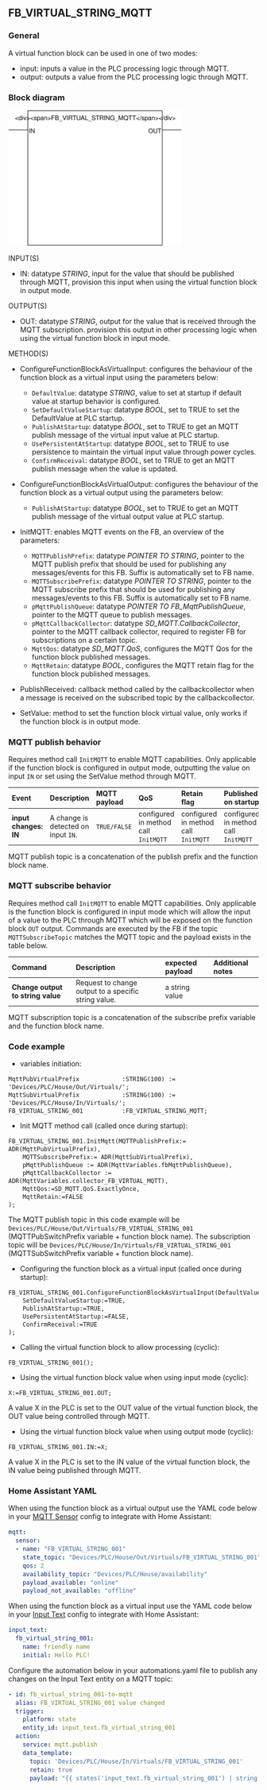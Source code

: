 ## FB_VIRTUAL_STRING_MQTT

### **General**

A virtual function block can be used in one of two modes:

- input: inputs a value in the PLC processing logic through MQTT.
- output: outputs a value from the PLC processing logic through MQTT.

### **Block diagram**

<img src="../_img/FB_VIRTUAL_STRING_MQTT.svg" width="350">

INPUT(S)

- IN: datatype _STRING_, input for the value that should be published through MQTT, provision this input when using the virtual function block in output mode.

OUTPUT(S)

- OUT: datatype _STRING_, output for the value that is received through the MQTT subscription. provision this output in other processing logic when using the virtual function block in input mode.

METHOD(S)

- ConfigureFunctionBlockAsVirtualInput: configures the behaviour of the function block as a virtual input using the parameters below:

  - `DefaultValue`: datatype _STRING_, value to set at startup if default value at startup behavior is configured.
  - `SetDefaultValueStartup`: datatype _BOOL_, set to TRUE to set the DefaultValue at PLC startup.
  - `PublishAtStartup`: datatype _BOOL_, set to TRUE to get an MQTT publish message of the virtual input value at PLC startup.
  - `UsePersistentAtStartup`: datatype _BOOL_, set to TRUE to use persistence to maintain the virtual input value through power cycles.
  - `ConfirmReceival`: datatype _BOOL_, set to TRUE to get an MQTT publish message when the value is updated.

- ConfigureFunctionBlockAsVirtualOutput: configures the behaviour of the function block as a virtual output using the parameters below:

  - `PublishAtStartup`: datatype _BOOL_, set to TRUE to get an MQTT publish message of the virtual output value at PLC startup.

- InitMQTT: enables MQTT events on the FB, an overview of the parameters:
  - `MQTTPublishPrefix`: datatype _POINTER TO STRING_, pointer to the MQTT publish prefix that should be used for publishing any messages/events for this FB. Suffix is automatically set to FB name.
  - `MQTTSubscribePrefix`: datatype _POINTER TO STRING_, pointer to the MQTT subscribe prefix that should be used for publishing any messages/events to this FB. Suffix is automatically set to FB name.
  - `pMqttPublishQueue`: datatype _POINTER TO FB_MqttPublishQueue_, pointer to the MQTT queue to publish messages.
  - `pMqttCallbackCollector`: datatype _SD_MQTT.CallbackCollector_, pointer to the MQTT callback collector, required to register FB for subscriptions on a certain topic.
  - `MqttQos`: datatype _SD_MQTT.QoS_, configures the MQTT Qos for the function block published messages.
  - `MqttRetain`: datatype _BOOL_, configures the MQTT retain flag for the function block published messages.
- PublishReceived: callback method called by the callbackcollector when a message is received on the subscribed topic by the callbackcollector.

- SetValue: method to set the function block virtual value, only works if the function block is in output mode.

### **MQTT publish behavior**

Requires method call `InitMQTT` to enable MQTT capabilities. Only applicable if the function block is configured in output mode, outputting the value on input `IN` or set using the SetValue method through MQTT.

| Event                 | Description                         | MQTT payload | QoS                                  | Retain flag                          | Published on startup                 |
| :-------------------- | :---------------------------------- | :----------- | :----------------------------------- | :----------------------------------- | :----------------------------------- |
| **input changes: IN** | A change is detected on input `IN`. | `TRUE/FALSE` | configured in method call `InitMQTT` | configured in method call `InitMQTT` | configured in method call `InitMQTT` |

MQTT publish topic is a concatenation of the publish prefix and the function block name.

### **MQTT subscribe behavior**

Requires method call `InitMQTT` to enable MQTT capabilities. Only applicable is the function block is configured in input mode which will allow the input of a value to the PLC through MQTT which will be exposed on the function block `OUT` output.
Commands are executed by the FB if the topic `MQTTSubscribeTopic` matches the MQTT topic and the payload exists in the table below.

| Command                           | Description                                          | expected payload | Additional notes |
| :-------------------------------- | :--------------------------------------------------- | :--------------- | :--------------- |
| **Change output to string value** | Request to change output to a specific string value. | a string value   |

MQTT subscription topic is a concatenation of the subscribe prefix variable and the function block name.

### **Code example**

- variables initiation:

```
MqttPubVirtualPrefix            :STRING(100) := 'Devices/PLC/House/Out/Virtuals/';
MqttSubVirtualPrefix            :STRING(100) := 'Devices/PLC/House/In/Virtuals/';
FB_VIRTUAL_STRING_001           :FB_VIRTUAL_STRING_MQTT;
```

- Init MQTT method call (called once during startup):

```
FB_VIRTUAL_STRING_001.InitMqtt(MQTTPublishPrefix:= ADR(MqttPubVirtualPrefix),
	MQTTSubscribePrefix:= ADR(MqttSubVirtualPrefix),
	pMqttPublishQueue := ADR(MqttVariables.fbMqttPublishQueue),
	pMqttCallbackCollector := ADR(MqttVariables.collector_FB_VIRTUAL_MQTT),
	MqttQos:=SD_MQTT.QoS.ExactlyOnce,
	MqttRetain:=FALSE
);
```

The MQTT publish topic in this code example will be `Devices/PLC/House/Out/Virtuals/FB_VIRTUAL_STRING_001` (MQTTPubSwitchPrefix variable + function block name). The subscription topic will be `Devices/PLC/House/In/Virtuals/FB_VIRTUAL_STRING_001` (MQTTSubSwitchPrefix variable + function block name).

- Configuring the function block as a virtual input (called once during startup):

```
FB_VIRTUAL_STRING_001.ConfigureFunctionBlockAsVirtualInput(DefaultValue:='helloworld',
    SetDefaultValueStartup:=TRUE,
    PublishAtStartup:=TRUE,
    UsePersistentAtStartup:=FALSE,
    ConfirmReceival:=TRUE
);
```

- Calling the virtual function block to allow processing (cyclic):

```
FB_VIRTUAL_STRING_001();
```

- Using the virtual function block value when using input mode (cyclic):

```
X:=FB_VIRTUAL_STRING_001.OUT;
```

A value X in the PLC is set to the OUT value of the virtual function block, the OUT value being controlled through MQTT.

- Using the virtual function block value when using output mode (cyclic):

```
FB_VIRTUAL_STRING_001.IN:=X;
```

A value X in the PLC is set to the IN value of the virtual function block, the IN value being published through MQTT.

### **Home Assistant YAML**

When using the function block as a virtual output use the YAML code below in your [MQTT Sensor](https://www.home-assistant.io/integrations/sensor.mqtt/) config to integrate with Home Assistant:

```YAML
mqtt:
  sensor:
  - name: "FB_VIRTUAL_STRING_001"
    state_topic: "Devices/PLC/House/Out/Virtuals/FB_VIRTUAL_STRING_001"
    qos: 2
    availability_topic: "Devices/PLC/House/availability"
    payload_available: "online"
    payload_not_available: "offline"
```

When using the function block as a virtual input use the YAML code below in your [Input Text](https://www.home-assistant.io/integrations/input_text/) config to integrate with Home Assistant:

```YAML
input_text:
  fb_virtual_string_001:
    name: friendly name
    initial: Hello PLC!
```

Configure the automation below in your automations.yaml file to publish any changes on the Input Text entity on a MQTT topic:

```YAML
- id: fb_virtual_string_001-to-mqtt
  alias: FB_VIRTUAL_STRING_001 value changed
  trigger:
    platform: state
    entity_id: input_text.fb_virtual_string_001
  action:
    service: mqtt.publish
    data_template:
      topic: 'Devices/PLC/House/In/Virtuals/FB_VIRTUAL_STRING_001'
      retain: true
      payload: "{{ states('input_text.fb_virtual_string_001') | string }}"
```
